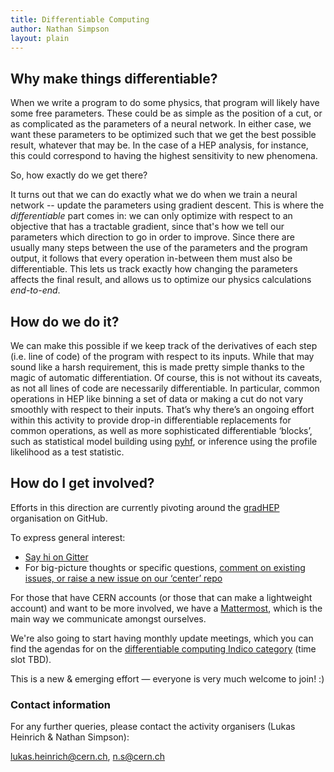 ```yaml
---
title: Differentiable Computing
author: Nathan Simpson
layout: plain
---
```


## Why make things differentiable?

When we write a program to do some physics, that program will likely have some free parameters. These could be as simple as the position of a cut, or as complicated as the parameters of a neural network. In either case, we want these parameters to be optimized such that we get the best possible result, whatever that may be. In the case of a HEP analysis, for instance, this could correspond to having the highest sensitivity to new phenomena. 

So, how exactly do we get there?

It turns out that we can do exactly what we do when we train a neural network -- update the parameters using gradient descent. This is where the _differentiable_ part
comes in: we can only optimize with respect to an objective that has a tractable gradient, since that's how we tell our parameters which direction to go in order to improve. Since there are usually many steps between the use of the parameters and the program output, it follows that every operation in-between them must also be differentiable. This lets us track exactly how changing the parameters affects the final result, and allows us to optimize our physics calculations _end-to-end_.

## How do we do it?
We can make this possible if we keep track of the derivatives of each step (i.e. line of code) of the program with respect to its inputs. While that may sound like a harsh requirement, this is made pretty simple thanks to the magic of automatic differentiation. Of course, this is not without its caveats, as not all lines of code are necessarily differentiable. In particular, common operations in HEP like binning a set of data or making a cut do not vary smoothly with respect to their inputs. That’s why there’s an ongoing effort within this activity to provide drop-in differentiable replacements for common operations, as well as more sophisticated differentiable ‘blocks’, such as statistical model building using [pyhf](https://github.com/scikit-hep/pyhf), or inference using the profile likelihood as a test statistic.

## How do I get involved?

Efforts in this direction are currently pivoting around the [gradHEP](https://gradhep.github.io) organisation on GitHub. 

To express general interest:
- [Say hi on Gitter](https://gitter.im/gradhep/community?source=orgpage)
- For big-picture thoughts or specific questions, [comment on existing issues, or raise a new issue on our ‘center’ repo](https://github.com/gradhep/center/issues) 

For those that have CERN accounts (or those that can make a lightweight account) and want to be more involved, we have a [Mattermost](https://mattermost.web.cern.ch/signup_user_complete/?id=zf7w5rb1miy85xsfjqm68q9hwr), which is the main way we communicate amongst ourselves.

We're also going to start having monthly update meetings, which you can find the agendas for on the [differentiable computing Indico category](https://indico.cern.ch/category/12615/) (time slot TBD).

This is a new & emerging effort — everyone is very much welcome to join! :)

### Contact information

For any further queries, please contact the activity organisers (Lukas Heinrich & Nathan Simpson):

<lukas.heinrich@cern.ch>, <n.s@cern.ch>
